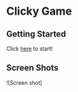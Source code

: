 # Clicky Game

## Getting Started
Click <a href="https://skang91.github.io/Clicky-Game/">here</a> to start!


## Screen Shots
![Screen shot]

